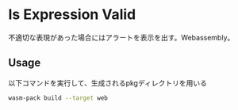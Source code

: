 # Is Expression Valid
不適切な表現があった場合にはアラートを表示を出す。Webassembly。

## Usage
以下コマンドを実行して、生成されるpkgディレクトリを用いる
```bash
wasm-pack build --target web
```